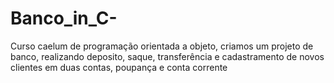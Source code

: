 # Banco_in_C-
Curso caelum de programação orientada a objeto, criamos um projeto de banco, realizando deposito, saque, transferência e cadastramento de novos clientes em duas contas, poupança e conta corrente
